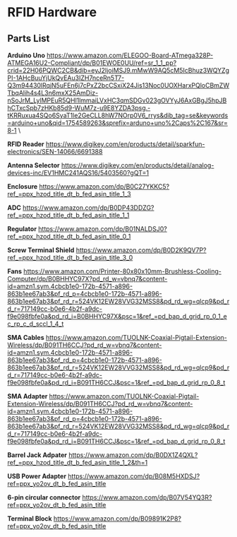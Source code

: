 # RFID Hardware #

## Parts List ##
**Arduino Uno**  https://www.amazon.com/ELEGOO-Board-ATmega328P-ATMEGA16U2-Compliant/dp/B01EWOE0UU/ref=sr_1_1_pp?crid=22H06PQWC2CB&dib=eyJ2IjoiMSJ9.mMwW9AQ5cM5IcBhuz3WQYZgPI-1AHcBuuYjUkQvEAu3IZH7nceRn5T7-Q3m94430lRqjN5uFEn6j7cPxZ2bcCSxiX24Jis13Noc0UOXHarxPQloCBmZWTbqAlih4s4L3n6mxX25AmDiz-nSoJrM_LylMPEuR5QHl1lmmaiLVxHC3qmSDGv023gOVYyJ6AxGBgJ5hpJBhCTxcSpb7zHKb85d9-WuM7z-u9E8YZDA3psg.-tKRRuxua4SQo6SyaT1le2GeCLL8hW7NOrp0V6_rrys&dib_tag=se&keywords=arduino+uno&qid=1754589263&sprefix=arduno+uno%2Caps%2C167&sr=8-1 \
 
**RFID Reader**
https://www.digikey.com/en/products/detail/sparkfun-electronics/SEN-14066/6691388

**Antenna Selector**
https://www.digikey.com/en/products/detail/analog-devices-inc/EV1HMC241AQS16/5403560?gQT=1

**Enclosure**
https://www.amazon.com/dp/B0C27YKKC5?ref_=ppx_hzod_title_dt_b_fed_asin_title_1_3

**ADC**
https://www.amazon.com/dp/B0DP43DDZG?ref_=ppx_hzod_title_dt_b_fed_asin_title_1_1

**Regulator** 
https://www.amazon.com/dp/B01NALDSJ0?ref_=ppx_hzod_title_dt_b_fed_asin_title_0_1

**Screw Terminal Shield**
https://www.amazon.com/dp/B0D2K9QV7P?ref_=ppx_hzod_title_dt_b_fed_asin_title_3_0

**Fans**
https://www.amazon.com/Printer-80x80x10mm-Brushless-Cooling-Computer/dp/B0BHHYC97X?pd_rd_w=vbnq7&content-id=amzn1.sym.4cbcb1e0-172b-4571-a896-863b1ee67ab3&pf_rd_p=4cbcb1e0-172b-4571-a896-863b1ee67ab3&pf_rd_r=524VK12EW28VVG32MSS8&pd_rd_wg=qlcp9&pd_rd_r=717149cc-b0e6-4b2f-a9dc-f9e098fbfe0a&pd_rd_i=B0BHHYC97X&psc=1&ref_=pd_bap_d_grid_rp_0_1_ec_rp_c_d_sccl_1_4_t

**SMA Cables**
https://www.amazon.com/TUOLNK-Coaxial-Pigtail-Extension-Wireless/dp/B091TH6CCJ?pd_rd_w=vbnq7&content-id=amzn1.sym.4cbcb1e0-172b-4571-a896-863b1ee67ab3&pf_rd_p=4cbcb1e0-172b-4571-a896-863b1ee67ab3&pf_rd_r=524VK12EW28VVG32MSS8&pd_rd_wg=qlcp9&pd_rd_r=717149cc-b0e6-4b2f-a9dc-f9e098fbfe0a&pd_rd_i=B091TH6CCJ&psc=1&ref_=pd_bap_d_grid_rp_0_8_t

**SMA Adapter**
https://www.amazon.com/TUOLNK-Coaxial-Pigtail-Extension-Wireless/dp/B091TH6CCJ?pd_rd_w=vbnq7&content-id=amzn1.sym.4cbcb1e0-172b-4571-a896-863b1ee67ab3&pf_rd_p=4cbcb1e0-172b-4571-a896-863b1ee67ab3&pf_rd_r=524VK12EW28VVG32MSS8&pd_rd_wg=qlcp9&pd_rd_r=717149cc-b0e6-4b2f-a9dc-f9e098fbfe0a&pd_rd_i=B091TH6CCJ&psc=1&ref_=pd_bap_d_grid_rp_0_8_t

**Barrel Jack Adpater**
https://www.amazon.com/dp/B0DX1Z4QXL?ref_=ppx_hzod_title_dt_b_fed_asin_title_1_2&th=1

**USB Power Adapter**
https://www.amazon.com/dp/B08M5HXDSJ?ref=ppx_yo2ov_dt_b_fed_asin_title

**6-pin circular connector**
https://www.amazon.com/dp/B07V54YQ3R?ref=ppx_yo2ov_dt_b_fed_asin_title

**Terminal Block**
https://www.amazon.com/dp/B09891K2P8?ref=ppx_yo2ov_dt_b_fed_asin_title



